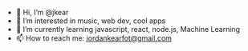 - 👋 Hi, I’m @jkear
- 👀 I’m interested in music, web dev, cool apps
- 🌱 I’m currently learning javascript, react, node.js, Machine Learning 
- 📫 How to reach me: jordankearfot@gmail.com

<!---
jkear/jkear is a ✨ special ✨ repository because its `README.md` (this file) appears on your GitHub profile.
You can click the Preview link to take a look at your changes.
--->
